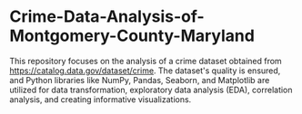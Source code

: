 # Crime-Data-Analysis-of-Montgomery-County-Maryland
This repository focuses on the analysis of a crime dataset obtained from https://catalog.data.gov/dataset/crime. The dataset's quality is ensured, and Python libraries like NumPy, Pandas, Seaborn, and Matplotlib are utilized for data transformation, exploratory data analysis (EDA), correlation analysis, and creating informative visualizations. 
